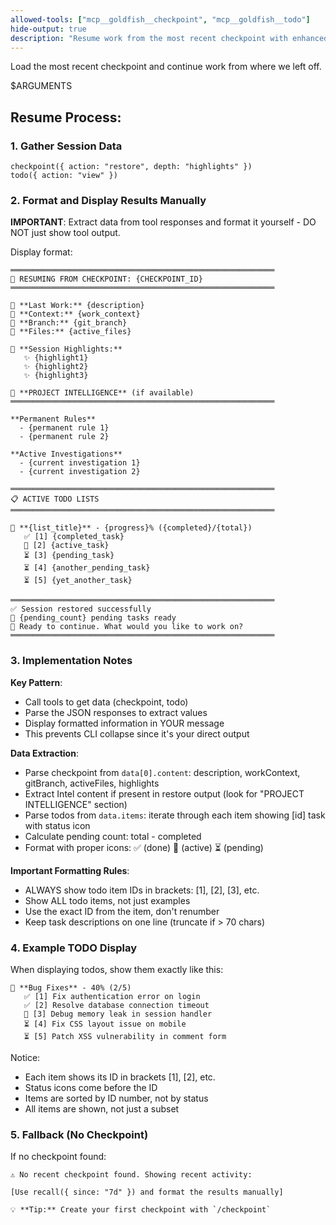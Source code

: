 ```yaml
---
allowed-tools: ["mcp__goldfish__checkpoint", "mcp__goldfish__todo"]
hide-output: true
description: "Resume work from the most recent checkpoint with enhanced display"
---
```


Load the most recent checkpoint and continue work from where we left off.

$ARGUMENTS

## Resume Process:

### 1. Gather Session Data
```
checkpoint({ action: "restore", depth: "highlights" })
todo({ action: "view" })
```

### 2. Format and Display Results Manually
**IMPORTANT**: Extract data from tool responses and format it yourself - DO NOT just show tool output.

Display format:
```
═══════════════════════════════════════════════════════════
📍 RESUMING FROM CHECKPOINT: {CHECKPOINT_ID}
═══════════════════════════════════════════════════════════

📝 **Last Work:** {description}
🎯 **Context:** {work_context}
🌿 **Branch:** {git_branch}
📁 **Files:** {active_files}

🌟 **Session Highlights:**
   ✨ {highlight1}
   ✨ {highlight2}
   ✨ {highlight3}

🧠 **PROJECT INTELLIGENCE** (if available)
═══════════════════════════════════════════════════════════

**Permanent Rules**
  - {permanent rule 1}
  - {permanent rule 2}

**Active Investigations**
  - {current investigation 1}
  - {current investigation 2}

═══════════════════════════════════════════════════════════
📋 ACTIVE TODO LISTS
═══════════════════════════════════════════════════════════

📝 **{list_title}** - {progress}% ({completed}/{total})
   ✅ [1] {completed_task}
   🔄 [2] {active_task}
   ⏳ [3] {pending_task}
   ⏳ [4] {another_pending_task}
   ⏳ [5] {yet_another_task}

═══════════════════════════════════════════════════════════
✅ Session restored successfully
📝 {pending_count} pending tasks ready
🚀 Ready to continue. What would you like to work on?
═══════════════════════════════════════════════════════════
```

### 3. Implementation Notes

**Key Pattern**: 
- Call tools to get data (checkpoint, todo)
- Parse the JSON responses to extract values
- Display formatted information in YOUR message
- This prevents CLI collapse since it's your direct output

**Data Extraction**:
- Parse checkpoint from `data[0].content`: description, workContext, gitBranch, activeFiles, highlights
- Extract Intel content if present in restore output (look for "PROJECT INTELLIGENCE" section)
- Parse todos from `data.items`: iterate through each item showing [id] task with status icon
- Calculate pending count: total - completed
- Format with proper icons: ✅ (done) 🔄 (active) ⏳ (pending)

**Important Formatting Rules**:
- ALWAYS show todo item IDs in brackets: [1], [2], [3], etc.
- Show ALL todo items, not just examples
- Use the exact ID from the item, don't renumber
- Keep task descriptions on one line (truncate if > 70 chars)

### 4. Example TODO Display
When displaying todos, show them exactly like this:
```
📝 **Bug Fixes** - 40% (2/5)
   ✅ [1] Fix authentication error on login
   ✅ [2] Resolve database connection timeout
   🔄 [3] Debug memory leak in session handler
   ⏳ [4] Fix CSS layout issue on mobile
   ⏳ [5] Patch XSS vulnerability in comment form
```

Notice:
- Each item shows its ID in brackets [1], [2], etc.
- Status icons come before the ID
- Items are sorted by ID number, not by status
- All items are shown, not just a subset

### 5. Fallback (No Checkpoint)
If no checkpoint found:
```
⚠️ No recent checkpoint found. Showing recent activity:

[Use recall({ since: "7d" }) and format the results manually]

💡 **Tip:** Create your first checkpoint with `/checkpoint`
```